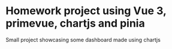 # Homework project using Vue 3, primevue, chartjs and pinia

Small project showcasing some dashboard made using chartjs
